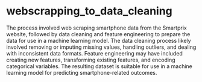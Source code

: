 # webscrapping_to_data_cleaning
 The process involved web scraping smartphone data from the Smartprix website, followed by data cleaning and feature engineering to prepare the data for use in a machine learning model. The data cleaning process likely involved removing or imputing missing values, handling outliers, and dealing with inconsistent data formats. Feature engineering may have included creating new features, transforming existing features, and encoding categorical variables. The resulting dataset is suitable for use in a machine learning model for predicting smartphone-related outcomes.
